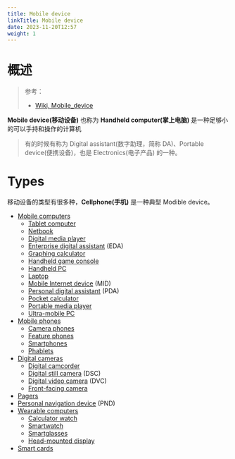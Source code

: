 ```yaml
---
title: Mobile device
linkTitle: Mobile device
date: 2023-11-20T12:57
weight: 1
---
```


# 概述

> 参考：
>
> - [Wiki, Mobile_device](https://en.wikipedia.org/wiki/Mobile_device)

**Mobile device(移动设备)** 也称为 **Handheld computer(掌上电脑)** 是一种足够小的可以手持和操作的计算机

> 有的时候有称为 Digital assistant(数字助理，简称 DA)、Portable device(便携设备)，也是 Electronics(电子产品) 的一种。

# Types

移动设备的类型有很多种，**Cellphone(手机)** 是一种典型 Modible device。

- [Mobile computers](https://en.wikipedia.org/wiki/Mobile_computing "Mobile computing")
  - [Tablet computer](https://en.wikipedia.org/wiki/Tablet_computer "Tablet computer")
  - [Netbook](https://en.wikipedia.org/wiki/Netbook "Netbook")
  - [Digital media player](https://en.wikipedia.org/wiki/Digital_media_player "Digital media player")
  - [Enterprise digital assistant](https://en.wikipedia.org/wiki/Enterprise_digital_assistant "Enterprise digital assistant") (EDA)
  - [Graphing calculator](https://en.wikipedia.org/wiki/Graphing_calculator "Graphing calculator")
  - [Handheld game console](https://en.wikipedia.org/wiki/Handheld_game_console "Handheld game console")
  - [Handheld PC](https://en.wikipedia.org/wiki/Handheld_PC "Handheld PC")
  - [Laptop](https://en.wikipedia.org/wiki/Laptop "Laptop")
  - [Mobile Internet device](https://en.wikipedia.org/wiki/Mobile_Internet_device "Mobile Internet device") (MID)
  - [Personal digital assistant](https://en.wikipedia.org/wiki/Personal_digital_assistant "Personal digital assistant") (PDA)
  - [Pocket calculator](https://en.wikipedia.org/wiki/Pocket_calculator "Pocket calculator")
  - [Portable media player](https://en.wikipedia.org/wiki/Portable_media_player "Portable media player")
  - [Ultra-mobile PC](https://en.wikipedia.org/wiki/Ultra-mobile_PC "Ultra-mobile PC")
- [Mobile phones](https://en.wikipedia.org/wiki/Mobile_phones "Mobile phones")
  - [Camera phones](https://en.wikipedia.org/wiki/Camera_phones "Camera phones")
  - [Feature phones](https://en.wikipedia.org/wiki/Feature_phone "Feature phone")
  - [Smartphones](https://en.wikipedia.org/wiki/Smartphones "Smartphones")
  - [Phablets](https://en.wikipedia.org/wiki/Phablets "Phablets")
- [Digital cameras](https://en.wikipedia.org/wiki/Digital_cameras "Digital cameras")
  - [Digital camcorder](https://en.wikipedia.org/wiki/Digital_camcorder "Digital camcorder")
  - [Digital still camera](https://en.wikipedia.org/wiki/Digital_still_camera "Digital still camera") (DSC)
  - [Digital video camera](https://en.wikipedia.org/wiki/Digital_video_camera) (DVC)
  - [Front-facing camera](https://en.wikipedia.org/wiki/Front-facing_camera "Front-facing camera")
- [Pagers](https://en.wikipedia.org/wiki/Pagers "Pagers")
- [Personal navigation device](https://en.wikipedia.org/wiki/Personal_navigation_device "Personal navigation device") (PND)
- [Wearable computers](https://en.wikipedia.org/wiki/Wearable_computers "Wearable computers")
  - [Calculator watch](https://en.wikipedia.org/wiki/Calculator_watch "Calculator watch")
  - [Smartwatch](https://en.wikipedia.org/wiki/Smartwatch "Smartwatch")
  - [Smartglasses](https://en.wikipedia.org/wiki/Smartglasses "Smartglasses")
  - [Head-mounted display](https://en.wikipedia.org/wiki/Head-mounted_display "Head-mounted display")
- [Smart cards](https://en.wikipedia.org/wiki/Smart_cards "Smart cards")




